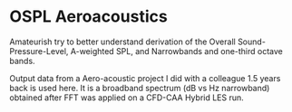 # OSPL Aeroacoustics

Amateurish try to better understand derivation of the Overall Sound-Pressure-Level, A-weighted SPL, and Narrowbands and one-third octave bands.

Output data from a Aero-acoustic project I did with a colleague 1.5 years back is used here. It is a broadband spectrum (dB vs Hz narrowband) obtained after FFT was applied on a CFD-CAA Hybrid LES run.   
